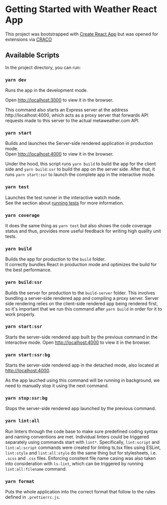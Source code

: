 # Getting Started with Weather React App

This project was bootstrapped with [Create React App](https://github.com/facebook/create-react-app) but was opened for extensions via [CRACO](https://github.com/gsoft-inc/craco)

## Available Scripts

In the project directory, you can run:

### `yarn dev`

Runs the app in the development mode.

Open [http://localhost:3000](http://localhost:3000) to view it in the browser.

This command also starts an Express server at the address http://localhost:4000, which acts as a proxy server that forwards API requests made to this server to the actual metaweather.com API.

### `yarn start`

Builds and launches the Server-side rendered application in production mode. \
Open [http://localhost:4000](http://localhost:4000) to view it in the browser.

Under the hood, this script runs `yarn build` to build the app for the client side and `yarn build:ssr` to build the app on the server side. After that, it runs `yarn start:ssr` to launch the complete app in the interactive mode.

### `yarn test`

Launches the test runner in the interactive watch mode.\
See the section about [running tests](https://facebook.github.io/create-react-app/docs/running-tests) for more information.

### `yarn coverage`

It does the same thing as `yarn test` but also shows the code coverage status and thus, provides more useful feedback for writing high quality unit tests.

### `yarn build`

Builds the app for production to the `build` folder.\
It correctly bundles React in production mode and optimizes the build for the best performance.

### `yarn build:ssr`

Builds the server for production to the `build-server` folder. This involves bundling a server-side rendered app and compiling a proxy server. Server side rendering relies on the client-side rendered app being rendered first, so it's important that we run this command after `yarn build` in order for it to work properly.

### `yarn start:ssr`

Starts the server-side rendered app built by the previous command in the interactive mode. Open [http://localhost:4000](http://localhost:4000) to view it in the browser.

### `yarn start:ssr:bg`

Starts the server-side rendered app in the detached mode, also located at [http://localhost:4000](http://localhost:4000).

As the app lauched using this command will be running in background, we need to manually stop it using the next command.

### `yarn stop:ssr:bg`

Stops the server-side rendered app launched by the previous command.

### `yarn lint:all`

Run linters through the code base to make sure predefined coding syntax and naming conventions are met. Individual linters could be triggered separately using commands start with `lint*`. Specifically, `lint:script` and `lint:al:script` commands were created for linting ts,tsx files using ESLint, `lint:style` and `lint:all:style` do the same thing but for stylesheets, i.e. `.scss` and `.css` files. Enforcing consitent file name casing was also taken into consideration with `ls-lint`, which can be triggered by running `lint:all:filename` command.

### `yarn format`

Puts the whole application into the correct format that follow to the rules defined in `.prettierrc.js`.
